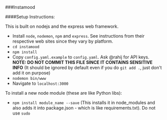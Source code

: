 ###Instamood

####Setup Instructions:

This is built on nodejs and the express web framework.

 - Install `node`, `nodemon`, `npm` and `express`. See instructions from their respective web sites since they vary by platform.
 - `cd instamood`
 - `npm install`
 - Copy `config.yaml.example` to `config.yaml`. Ask @rahij for API keys. **NOTE: DO NOT COMMIT THIS FILE SINCE IT CONTAINS SENSITIVE INFO** (It should be ignored by default even if you do `git add .`, just don't add it on purpose)
 - `nodemon bin/www`
 - Navigate to `localhost:3000`

To install a new node module (these are like Python libs):

- `npm install module_name --save`  (This installs it in node_modules and also adds it into package.json - which is like requirements.txt). Do not use `sudo`